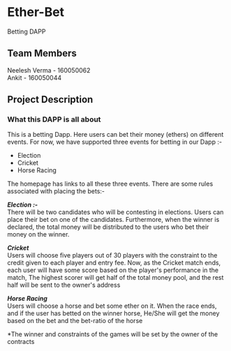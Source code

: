 # Ether-Bet
Betting DAPP

## Team Members  

Neelesh Verma - 160050062  
Ankit - 160050044  

## Project Description  

### What this DAPP is all about  
This is a betting Dapp. Here users can bet their money (ethers) on different events. For now, we have supported three events for betting in our Dapp :-
- Election
- Cricket
- Horse Racing

The homepage has links to all these three events. There are some rules associated with placing the bets:-  

***Election :-***  
There will be two candidates who will be contesting in elections. Users can place their bet on one of the candidates. Furthermore, when the winner is declared, the total money will be distributed to the users who bet their money on the winner.

***Cricket***  
Users will choose five players out of 30 players with the constraint to the credit given to each player and entry fee. Now, as the Cricket match ends, each user will have some score based on the player's performance in the match, The highest scorer will get half of the total money pool, and the rest half will be sent to the owner's address

***Horse Racing***  
Users will choose a horse and bet some ether on it.
When the race ends, and if the user has betted on the winner horse, He/She will get the money based on the bet and the bet-ratio of the horse


*The winner and constraints of the games will be set by the owner of the contracts
